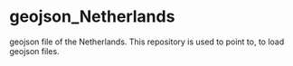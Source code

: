 # geojson_Netherlands
geojson file of the Netherlands. This repository is used to point to, to load geojson files.
